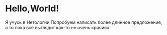 # Hello,World!
Я учусь в Нетологии
Попробуем написать более длинное предложение, а то пока все выглядит как-то не очень красиво